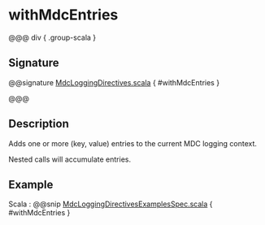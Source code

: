 # withMdcEntries

@@@ div { .group-scala }

## Signature

@@signature [MdcLoggingDirectives.scala](/akka-http/src/main/scala/akka/http/scaladsl/server/directives/MdcLoggingDirectives.scala) { #withMdcEntries }

@@@

## Description

Adds one or more (key, value) entries to the current MDC logging context.

Nested calls will accumulate entries.

## Example

Scala
:  @@snip [MdcLoggingDirectivesExamplesSpec.scala](/docs/src/test/scala/docs/http/scaladsl/server/directives/MdcLoggingDirectivesExamplesSpec.scala) { #withMdcEntries }
